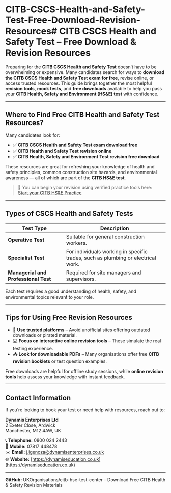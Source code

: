 # CITB-CSCS-Health-and-Safety-Test-Free-Download-Revision-Resources# CITB CSCS Health and Safety Test – Free Download & Revision Resources

Preparing for the **CITB CSCS Health and Safety Test** doesn’t have to be overwhelming or expensive. Many candidates search for ways to **download the CITB CSCS Health and Safety Test exam for free**, revise online, or access trusted resources. This guide brings together the most helpful **revision tools**, **mock tests**, and **free downloads** available to help you pass your **CITB Health, Safety and Environment (HS&E) test** with confidence.

---

## Where to Find Free CITB Health and Safety Test Resources?

Many candidates look for:

- ✅ **CITB CSCS Health and Safety Test exam download free**
- ✅ **CITB Health and Safety Test revision online**
- ✅ **CITB Health, Safety and Environment Test revision free download**

These resources are great for refreshing your knowledge of health and safety principles, common construction site hazards, and environmental awareness — all of which are part of the **CITB HS&E test**.

> 🎯 You can begin your revision using verified practice tools here:  
> [Start your CITB HS&E Practice](https://github.com/UKOrganisations/citb-hse-test-center/)

---

## Types of CSCS Health and Safety Tests

| Test Type                            | Description                                                                      |
| ------------------------------------ | -------------------------------------------------------------------------------- |
| **Operative Test**                   | Suitable for general construction workers.                                       |
| **Specialist Test**                  | For individuals working in specific trades, such as plumbing or electrical work. |
| **Managerial and Professional Test** | Required for site managers and supervisors.                                      |

Each test requires a good understanding of health, safety, and environmental topics relevant to your role.

---

## Tips for Using Free Revision Resources

- 📘 **Use trusted platforms** – Avoid unofficial sites offering outdated downloads or pirated material.
- 💻 **Focus on interactive online revision tools** – These simulate the real testing experience.
- 📥 **Look for downloadable PDFs** – Many organisations offer free **CITB revision booklets** or test question examples.

Free downloads are helpful for offline study sessions, while **online revision tools** help assess your knowledge with instant feedback.

---

## Contact Information

If you’re looking to book your test or need help with resources, reach out to:

**Dynamis Enterprises Ltd**  
2 Exeter Close, Ardwick  
Manchester, M12 4AW, UK

📞 **Telephone:** 0800 024 2443  
📱 **Mobile:** 07817 448478  
✉️ **Email:** [j.igenoza@dynamisenterprises.co.uk](mailto:j.igenoza@dynamisenterprises.co.uk)  
🌐 **Website:** [https://dynamiseducation.co.uk](https://dynamiseducation.co.uk)

---

**GitHub:** UKOrganisations/citb-hse-test-center – Download Free CITB Health & Safety Revision Materials
